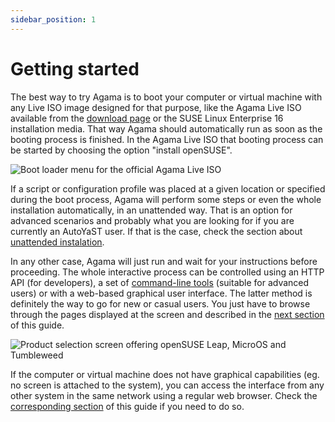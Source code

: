 ```yaml
---
sidebar_position: 1
---
```


# Getting started

The best way to try Agama is to boot your computer or virtual machine with any Live ISO image
designed for that purpose, like the Agama Live ISO available from the [download page](/download) or
the SUSE Linux Enterprise 16 installation media. That way Agama should automatically run as soon as
the booting process is finished. In the Agama Live ISO that booting process can be started by
choosing the option "install openSUSE".

![Boot loader menu for the official Agama Live ISO](/img/user/iso-boot.png)

If a script or configuration profile was placed at a given location or specified during the boot
process, Agama will perform some steps or even the whole installation automatically, in an
unattended way. That is an option for advanced scenarios and probably what you are looking for if
you are currently an AutoYaST user. If that is the case, check the section about [unattended
instalation](./overview/unattended).

In any other case, Agama will just run and wait for your instructions before proceeding. The whole
interactive process can be controlled using an HTTP API (for developers), a set of [command-line
tools](./overview/cli) (suitable for advanced users) or with a web-based graphical user interface.
The latter method is definitely the way to go for new or casual users. You just have to browse
through the pages displayed at the screen and described in the [next section](./overview/webui)
of this guide.

![Product selection screen offering openSUSE Leap, MicroOS and
Tumbleweed](/img/user/product-selection.png)

If the computer or virtual machine does not have graphical capabilities (eg. no screen is attached
to the system), you can access the interface from any other system in the same network using a
regular web browser. Check the [corresponding section](./overview/remote) of this guide if you need
to do so.
